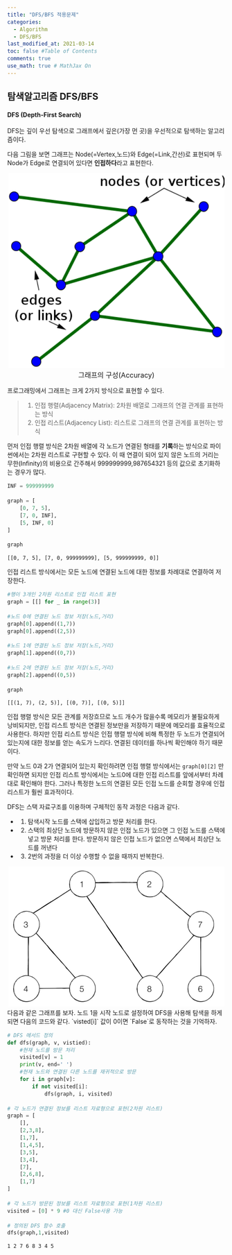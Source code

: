 ```yaml
---
title: "DFS/BFS 적용문제"
categories: 
  - Algorithm
  - DFS/BFS
last_modified_at: 2021-03-14
toc: false #Table of Contents
comments: true
use_math: true # MathJax On
---
```


## 탐색알고리즘 DFS/BFS

#### DFS (Depth-First Search)

DFS는 깊이 우선 탐색으로 그래프에서 깊은(가장 먼 곳)을 우선적으로 탐색하는 알고리즘이다.

다음 그림을 보면 그래프는 Node(=Vertex,노드)와 Edge(=Link,간선)로 표현되며 두 Node가 Edge로 연결되어 있다면 **인접하다**라고 표현한다.
<center><img src="/assets/images/dfs,bfs2_1.png" width="500" ></center>
<center><font size="3em">그래프의 구성(Accuracy)</font></center>

프로그래밍에서 그래프는 크게 2가지 방식으로 표현할 수 있다.
> 1. 인접 행렬(Adjacency Matrix): 2차원 배열로 그래프의 연결 관계를 표현하는 방식<br>
> 2. 인접 리스트(Adjacency List): 리스트로 그래프의 연결 관계를 표현하는 방식

먼저 인접 행렬 방식은 2차원 배열에 각 노드가 연결된 형태를 **기록**하는 방식으로 파이썬에서는 2차원 리스트로 구현할 수 있다. 이 때 연결이 되어 있지 않은 노드의 거리는 무한(Infinity)의 비용으로 간주해서 999999999,987654321 등의 값으로 초기화하는 경우가 많다.
```python
INF = 999999999

graph = [
    [0, 7, 5],
    [7, 0, INF],
    [5, INF, 0]
]

graph
```

    [[0, 7, 5], [7, 0, 999999999], [5, 999999999, 0]]

인접 리스트 방식에서는 모든 노드에 연결된 노드에 대한 정보를 차례대로 연결하여 저장한다.
```python
#행이 3개인 2차원 리스트로 인접 리스트 표현
graph = [[] for _ in range(3)]

#노드 0에 연결된 노드 정보 저장(노드,거리)
graph[0].append((1,7))
graph[0].append((2,5))

#노드 1에 연결된 노드 정보 저장(노드,거리)
graph[1].append((0,7))

#노드 2에 연결된 노드 정보 저장(노드,거리)
graph[2].append((0,5))

graph
```

    [[(1, 7), (2, 5)], [(0, 7)], [(0, 5)]]
    
인접 행렬 방식은 모든 관계를 저장흐므로 노드 개수가 많을수록 메모리가 불필요하게 낭비되지만, 인접 리스트 방식은 연결된 정보만을 저장하기 때문에 메모리를 효율적으로 사용한다. 하지만 인접 리스트 방식은 인접 행렬 방식에 비해 특정한 두 노드가 연결되어 있는지에 대한 정보를 얻는 속도가 느리다. 연결된 데이터를 하나씩 확인해야 하기 때문이다.

만약 노드 0과 2가 연결되어 있는지 확인하려면 인접 행렬 방식에서는 `graph[0][2]` 만 확인하면 되지만 인접 리스트 방식에서는 노드0에 대한 인접 리스트를 앞에서부터 차례대로 확인해야 한다. 그러나 특정한 노드의 연결된 모든 인접 노드를 순회할 경우에 인접 리스트가 훨씬 효과적이다.

DFS는 스택 자료구조를 이용하며 구체적인 동작 과정은 다음과 같다.
- 1. 탐색시작 노드를 스택에 삽입하고 방문 처리를 한다.
- 2. 스택의 최상단 노드에 방문하지 않은 인접 노드가 있으면 그 인접 노드를 스택에 넣고 방문 처리를 한다. 방문하지 않은 인접 노드가 없으면 스택에서 최상단 노드를 꺼낸다
- 3. 2번의  과정을 더 이상 수행할 수 없을 때까지 반복한다.

<center><img src="/assets/images/dfs,bfs2_2.jpg" width="500" ></center>
다음과 같은 그래프를 보자. 노드 1을 시작 노드로 설정하여 DFS을 사용해 탐색을 하게 되면 다음의 코드와 같다. `visted[i]` 값이 0이면 `False`로 동작하는 것을 기억하자.

```python
# DFS 메서드 정의
def dfs(graph, v, vistied):
    #현재 노드를 방문 처리
    visited[v] = 1
    print(v, end=' ')
    #현재 노드와 연결된 다른 노드를 재귀적으로 방문
    for i in graph[v]:
        if not visited[i]:
            dfs(graph, i, visited)

# 각 노드가 연결된 정보를 리스트 자료형으로 표현(2차원 리스트)
graph = [
    [],
    [2,3,8],
    [1,7],
    [1,4,5],
    [3,5],
    [3,4],
    [7],
    [2,6,8],
    [1,7]
]

# 각 노드가 방문된 정보를 리스트 자료형으로 표현(1차원 리스트)
visited = [0] * 9 #0 대신 False사용 가능

# 정의된 DFS 함수 호출
dfs(graph,1,visited)
```

    1 2 7 6 8 3 4 5 
